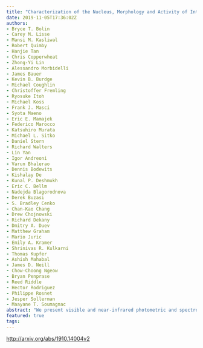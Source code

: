 ```yaml
---
title: "Characterization of the Nucleus, Morphology and Activity of Interstellar   Comet 2I/Borisov by Optical and Near-Infrared GROWTH, Apache Point, IRTF, ZTF   and Keck Observations"
date: 2019-11-05T17:36:02Z
authors:
- Bryce T. Bolin
- Carey M. Lisse
- Mansi M. Kasliwal
- Robert Quimby
- Hanjie Tan
- Chris Copperwheat
- Zhong-Yi Lin
- Alessandro Morbidelli
- James Bauer
- Kevin B. Burdge
- Michael Coughlin
- Christoffer Fremling
- Ryosuke Itoh
- Michael Koss
- Frank J. Masci
- Syota Maeno
- Eric E. Mamajek
- Federico Marocco
- Katsuhiro Murata
- Michael L. Sitko
- Daniel Stern
- Richard Walters
- Lin Yan
- Igor Andreoni
- Varun Bhalerao
- Dennis Bodewits
- Kishalay De
- Kunal P. Deshmukh
- Eric C. Bellm
- Nadejda Blagorodnova
- Derek Buzasi
- S. Bradley Cenko
- Chan-Kao Chang
- Drew Chojnowski
- Richard Dekany
- Dmitry A. Duev
- Matthew Graham
- Mario Juric
- Emily A. Kramer
- Shrinivas R. Kulkarni
- Thomas Kupfer
- Ashish Mahabal
- James D. Neill
- Chow-Choong Ngeow
- Bryan Penprase
- Reed Riddle
- Hector Rodriguez
- Philippe Rosnet
- Jesper Sollerman
- Maayane T. Soumagnac
abstract: "We present visible and near-infrared photometric and spectroscopic observations of interstellar comet 2I/Borisov taken from 2019 September 10 to 2019 November 03 using the GROWTH collaboration, the Apache Point Observatory ARC 3.5 m and the NASA/IRTF 3.0 m combined with post and pre-discovery observations of 2I obtained by the Zwicky Transient Facility from 2019 March 17 to 2019 May 5. Comparison with imaging of distant Solar System comets (Kelly et al. 2013) shows an object very similar to mildly active Solar System comets with an out-gassing rate of $sim$10$^{27}$ mol/sec. The photometry, taken in filters spanning the visible and NIR range shows a gradual brightening trend of $sim0.03$ mags/day since 2019 September 10 UTC for a reddish object becoming neutral in the NIR. The lightcurve from recent and pre-discovery data (Ye et al. 2019) reveals a brightness trend suggesting the recent onset of significant H$_2$O sublimation with the comet being active with super volatiles such as CO at heliocentric distances $>$6 au consistent with its extended morphology. Using the advanced capability to significantly reduce the scattered light from the coma enabled by high-resolution NIR images from Keck adaptive optics taken on 2019 October 04, we estimate a diameter of 2I's nucleus of $lesssim$3 km, though the true size is likely $sim$2-3 times smaller due to the incomplete removal of dust from the measurement. We use the size estimates of 1I/'Oumuamua and 2I/Borisov to roughly estimate the slope of the interstellar object cumulative size-distribution resulting in a slope of $gtrsim$-2.9, similar to Solar System comets (Fernandez et al. 2013), though the true slope is likely significantly steeper due to small number statistics and our probable overestimation of the size of 2I."
featured: true
tags:
---
```

http://arxiv.org/abs/1910.14004v2